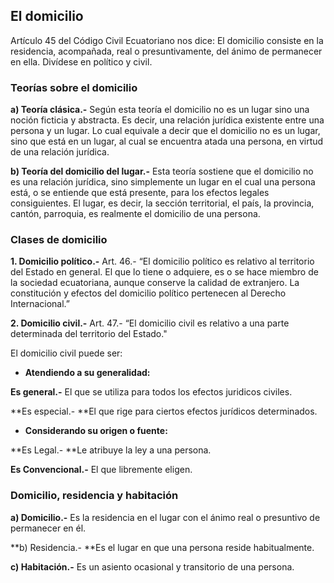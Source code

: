 ## El domicilio

Artículo 45 del Código Civil Ecuatoriano nos dice: El domicilio consiste en la residencia, acompañada, real o presuntivamente, del ánimo de permanecer en ella. 
Divídese en político y civil.

###  Teorías sobre el domicilio

**a) Teoría clásica.-** Según esta teoría el domicilio no es un lugar sino una noción ficticia y abstracta. Es decir, una relación jurídica existente entre una persona y un lugar. Lo cual equivale a decir que el domicilio no es un lugar, sino que está en un lugar, al cual se encuentra atada una persona, en virtud de una relación jurídica.

**b) Teoría del domicilio del lugar.-** Esta teoría sostiene que el domicilio no es una relación jurídica, sino simplemente un lugar en el cual una persona está, o se entiende que está presente, para los efectos legales consiguientes. El lugar, es decir, la sección territorial, el país, la provincia, cantón, parroquia, es realmente el domicilio de una persona.



### Clases de domicilio 


**1. Domicilio político.-** Art. 46.- “El domicilio político es relativo al territorio del Estado en general. El que lo tiene o adquiere, es o se hace miembro de la sociedad ecuatoriana, aunque conserve la calidad de extranjero. La constitución y efectos del domicilio político pertenecen al Derecho Internacional.”

**2. Domicilio civil.-** Art. 47.- “El domicilio civil es relativo a una parte determinada del territorio del Estado."

El domicilio civil puede ser:

- **Atendiendo a su generalidad:**

**Es general.-** El que se utiliza para todos los efectos juridicos civiles.

**Es especial.- **El que rige para ciertos efectos jurídicos determinados.

- **Considerando su origen o fuente:**

**Es Legal.- **Le atribuye la ley a una persona.

**Es Convencional.-** El que libremente eligen.

### Domicilio, residencia y habitación 

**a) Domicilio.-** Es la residencia en el lugar con el ánimo real o presuntivo de permanecer en él.

**b) Residencia.- **Es el lugar en que una persona reside habitualmente.

**c) Habitación.-** Es un asiento ocasional y transitorio de una persona.

